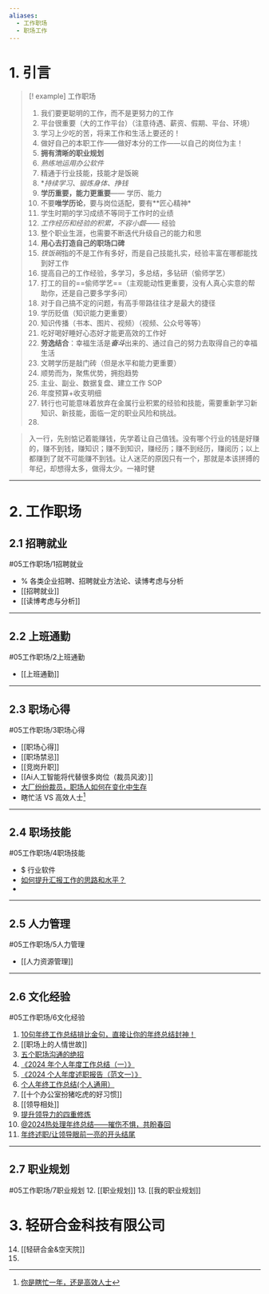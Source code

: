 ```yaml
---
aliases:
  - 工作职场
  - 职场工作
---
```

# 1. 引言
>[! example] 工作职场
>1. 我们要更聪明的工作，而不是更努力的工作
>2. 平台很重要（大的工作平台）（注意待遇、薪资、假期、平台、环境）
>3. 学习上少吃的苦，将来工作和生活上要还的！
>4. 做好自己的本职工作——做好本分的工作——以自己的岗位为主！
>5. **拥有清晰的职业规划**
>6. *熟练地运用办公软件*
>7. 精通于行业技能，技能才是饭碗
>8. **持续学习、锻炼身体、挣钱*
>9. **学历重要，能力更重要**—— 学历、能力
>10. 不要**唯学历论**，要与岗位适配，要有**匠心精神*
>11. 学生时期的学习成绩不等同于工作时的业绩
>12. *工作经历和经验的积累，不容小觑*—— 经验
>13. 整个职业生涯，也需要不断迭代升级自己的能力和思
>14. **用心去打造自己的职场口碑**
>15. *铁饭碗*指的不是工作有多好，而是自己技能扎实，经验丰富在哪都能找到好工作
>16. 提高自己的工作经验，多学习，多总结，多钻研（偷师学艺）
>17. 打工的目的==偷师学艺==（主观能动性更重要，没有人真心实意的帮助你，还是自己要多学多问）
>18. 对于自己搞不定的问题，有高手带路往往才是最大的捷径
>19. 学历贬值（知识能力更重要）
>20. 知识传播（书本、图片、视频）（视频、公众号等等）
>21.  吃好喝好睡好心态好才能更高效的工作好
>22. **劳逸结合**：幸福生活是***奋斗***出来的、通过自己的努力去取得自己的幸福生活
>23. 文聘学历是敲门砖（但是水平和能力更重要）
>24. 顺势而为，聚焦优势，拥抱趋势
>25. 主业、副业、数据复盘、建立工作 SOP 
>26. 年度预算+收支明细 
>27. 转行也可能意味着放弃在金属行业积累的经验和技能，需要重新学习新知识、新技能，面临一定的职业风险和挑战。
>28. 

> 入一行，先别惦记着能赚钱，先学着让自己值钱。没有哪个行业的钱是好赚的，赚不到钱，赚知识；赚不到知识，赚经历；赚不到经历，赚阅历；以上都赚到了就不可能赚不到钱。让人迷茫的原因只有一个，那就是本该拼搏的年纪，却想得太多，做得太少。一褚时健


----
# 2. 工作职场
## 2.1 招聘就业 
#05工作职场/1招聘就业
 - % 各类企业招聘、招聘就业方法论、读博考虑与分析
- [[招聘就业]]
- [[读博考虑与分析]]
---
## 2.2 上班通勤
#05工作职场/2上班通勤 
- [[上班通勤]]
---
## 2.3 职场心得 
#05工作职场/3职场心得
- [[职场心得]]
- [[职场禁忌]]
- [[竞岗升职]]
-  [[Ai人工智能将代替很多岗位（裁员风波）]]
- [大厂纷纷裁员，职场人如何在变化中生存](https://mp.weixin.qq.com/s/dpte9ToWjkpiNwWuVhvq4Q)
- 瞎忙活 VS 高效人士[^1]
---
## 2.4 职场技能
#05工作职场/4职场技能 
- $ 行业软件
- [如何提升汇报工作的思路和水平？](https://mp.weixin.qq.com/s/MlNM20H9rzbzLi9PWS-l6A) 
- 
---
## 2.5 人力管理 
#05工作职场/5人力管理
- [[人力资源管理]]
---
## 2.6 文化经验 
#05工作职场/6文化经验 
1. [10句年终工作总结排比金句，直接让你的年终总结封神！](https://mp.weixin.qq.com/s/bASjEVrNJwaSEh5uZbPRIw)
2. [[职场上的人情世故]]
3. [五个职场沟通的绝招](https://mp.weixin.qq.com/s/7cP0oHCo7xEJUqOzjPZUhw)
4. [《2024 年个人年度工作总结（一）》](https://mp.weixin.qq.com/s/hKVvG6RFzXMdjIAoOmMW-g)
5. [《2024 个人年度述职报告（范文一）》](https://mp.weixin.qq.com/s/7oqMPP5RupUEu2wOMud0KQ)
6. [个人年终工作总结(个人通用）](https://mp.weixin.qq.com/s/7Wf-KVhp6XC82uiaeqIWiw)
7. [[十个办公室扮猪吃虎的好习惯]]
8. [[领导相处]]
9. [提升领导力的四重修炼](https://mp.weixin.qq.com/s/Efr43dh4IsQ3kxi5cXDKng)
10. [@2024热处理年终总结——摧伤不惧，共盼春回](https://mp.weixin.qq.com/s/6GWm62lRYM-kHQ1DWs9NrA)
11. [年终述职/让领导眼前一亮的开头结尾](https://mp.weixin.qq.com/s/hrps8y7nupoNLpSIOFkFTQ)
---
## 2.7 职业规划 
#05工作职场/7职业规划 
12. [[职业规划]]
13. [[我的职业规划]]
# 3. 轻研合金科技有限公司
14. [[轻研合金&空天院]]
15. 

[^1]: [你是瞎忙一年，还是高效人士](https://mp.weixin.qq.com/s/x1nYsVm6BjKLEAIpmrpBrw)
